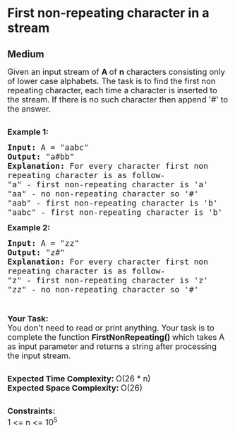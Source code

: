# First non-repeating character in a stream
## Medium
<div class="problems_problem_content__Xm_eO"><p><span style="font-size:18px">Given an input stream of <strong>A </strong>of <strong>n</strong>&nbsp;characters consisting only of lower case alphabets. The task is to find the first non repeating character, each time a character is inserted to the stream. If there is no such character then append '#' to the answer.</span><br>
&nbsp;</p>

<p><span style="font-size:18px"><strong>Example 1:</strong></span></p>

<pre><span style="font-size:18px"><strong>Input: </strong>A = "aabc"
<strong>Output: </strong>"a#bb"
<strong>Explanation: </strong>For every character first non
repeating character is as follow-
"a" - first non-repeating character is 'a'
"aa" - no non-repeating character so '#'
"aab" - first non-repeating character is 'b'
"aabc" - first non-repeating character is 'b'</span>
</pre>

<p><span style="font-size:18px"><strong>Example 2:</strong></span></p>

<pre><span style="font-size:18px"><strong>Input: </strong>A = "zz"
<strong>Output: </strong>"z#"
<strong>Explanation: </strong>For every character first non
repeating character is as follow-
"z" - first non-repeating character is 'z'
"zz" - no non-repeating character so '#'</span>
</pre>

<p>&nbsp;</p>

<p><span style="font-size:18px"><strong>Your Task:</strong><br>
You don't need to read or print anything. Your task is to complete the function&nbsp;<strong>FirstNonRepeating()&nbsp;</strong>which takes A as input parameter and returns a string after processing the input stream.</span><br>
&nbsp;</p>

<p><span style="font-size:18px"><strong>Expected Time Complexity:&nbsp;</strong>O(26 * n)<br>
<strong>Expected Space Complexity:&nbsp;</strong>O(26)</span><br>
&nbsp;</p>

<p><span style="font-size:18px"><strong>Constraints:</strong><br>
1 &lt;= n &lt;= 10<sup>5</sup></span></p>
</div>